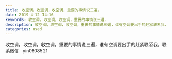 ```yaml
---
title: 收空调，收空调，收空调，重要的事情说三遍，
date: 2019-4-12 14:16
keywords: 收空调，收空调，收空调，重要的事情说三遍，
description: 收空调，收空调，收空调，重要的事情说三遍，谁有空调要出手的赶紧联系我，联系微信  yin0808521
categories: used
---
```

<td class="t_f" id="postmessage_3473324">

收空调，收空调，收空调，重要的事情说三遍，谁有空调要出手的赶紧联系我，联系微信   yin0808521</td>

